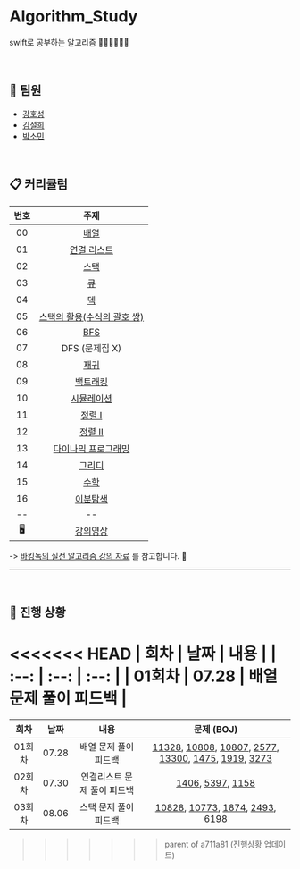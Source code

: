 # Algorithm_Study
swift로 공부하는 알고리즘 👩🏻‍💻🧑🏻‍💻

<br/>

## 🤝 팀원
+ [강호성](https://github.com/camosss)
+ [김설희](https://github.com/seolhee2750)
+ [박소민](https://github.com/Somin-DS)

<br/>

## 📋 커리큘럼
| 번호 | 주제 |
| :--: | :--: |
| 00 | [배열](https://github.com/seolhee2750/basic-algo-lecture/blob/master/workbook/0x03.md) |
| 01 | [연결 리스트](https://github.com/seolhee2750/basic-algo-lecture/blob/master/workbook/0x04.md) |
| 02 | [스택](https://github.com/seolhee2750/basic-algo-lecture/blob/master/workbook/0x05.md) |
| 03 | [큐](https://github.com/seolhee2750/basic-algo-lecture/blob/master/workbook/0x06.md) |
| 04 | [덱](https://github.com/seolhee2750/basic-algo-lecture/blob/master/workbook/0x07.md) |
| 05 | [스택의 활용(수식의 괄호 쌍)](https://github.com/seolhee2750/basic-algo-lecture/blob/master/workbook/0x08.md) |
| 06 | [BFS](https://github.com/seolhee2750/basic-algo-lecture/blob/master/workbook/0x09.md) |
| 07 | DFS (문제집 X) |
| 08 | [재귀](https://github.com/seolhee2750/basic-algo-lecture/blob/master/workbook/0x0B.md) |
| 09 | [백트래킹](https://github.com/seolhee2750/basic-algo-lecture/blob/master/workbook/0x0C.md) |
| 10 | [시뮬레이션](https://github.com/seolhee2750/basic-algo-lecture/blob/master/workbook/0x0D.md) |
| 11 | [정렬 I](https://github.com/seolhee2750/basic-algo-lecture/blob/master/workbook/0x0E.md) |
| 12 | [정렬 II](https://github.com/seolhee2750/basic-algo-lecture/blob/master/workbook/0x0F.md) |
| 13 | [다이나믹 프로그래밍](https://github.com/seolhee2750/basic-algo-lecture/blob/master/workbook/0x10.md) |
| 14 | [그리디](https://github.com/seolhee2750/basic-algo-lecture/blob/master/workbook/0x11.md) |
| 15 | [수학](https://github.com/seolhee2750/basic-algo-lecture/blob/master/workbook/0x12.md) |
| 16 | [이분탐색](https://github.com/seolhee2750/basic-algo-lecture/blob/master/workbook/0x13.md) |
| -- | -- |
| 🖥 | [강의영상](https://www.youtube.com/playlist?list=PLtqbFd2VIQv4O6D6l9HcD732hdrnYb6CY) |

-> [바킹독의 실전 알고리즘 강의 자료](https://github.com/encrypted-def/basic-algo-lecture) 를 참고합니다. 📎

---

<br/>

## 🐾 진행 상황

<<<<<<< HEAD
| 회차 | 날짜 | 내용 |
| :--: | :--: | :--: |
| 01회차 | 07.28 | 배열 문제 풀이 피드백 |
=======
| 회차 | 날짜 | 내용 | 문제 (BOJ) |
| :--: | :--: | :--: | :--: |
| 01회차 | 07.28 | 배열 문제 풀이 피드백 | [11328](https://www.acmicpc.net/problem/11328), [10808](https://www.acmicpc.net/problem/10808), [10807](https://www.acmicpc.net/problem/10807), [2577](https://www.acmicpc.net/problem/2577), [13300](https://www.acmicpc.net/problem/13300), [1475](https://www.acmicpc.net/problem/1475), [1919](https://www.acmicpc.net/problem/1919), [3273](https://www.acmicpc.net/problem/3273) |
| 02회차 | 07.30 | 연결리스트 문제 풀이 피드백 | [1406](https://www.acmicpc.net/problem/1406), [5397](https://www.acmicpc.net/problem/5397), [1158](https://www.acmicpc.net/problem/1158) |
| 03회차 | 08.06 | 스택 문제 풀이 피드백 | [10828](https://www.acmicpc.net/problem/10828), [10773](https://www.acmicpc.net/problem/10773), [1874](https://www.acmicpc.net/problem/1874), [2493](https://www.acmicpc.net/problem/2493), [6198](https://www.acmicpc.net/problem/6198) |
>>>>>>> parent of a711a81 (진행상황 업데이트)
